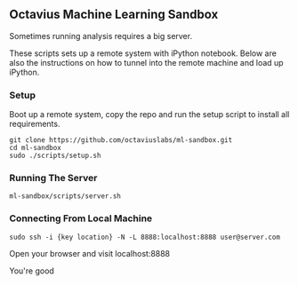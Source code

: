 ## Octavius Machine Learning Sandbox

Sometimes running analysis requires a big server.

These scripts sets up a remote system with iPython notebook. Below are also the instructions on how to tunnel into the remote machine and load up iPython.

###  Setup
Boot up a remote system, copy the repo and run the setup script to install all requirements.

```
git clone https://github.com/octaviuslabs/ml-sandbox.git
cd ml-sandbox
sudo ./scripts/setup.sh
```

### Running The Server
```
ml-sandbox/scripts/server.sh
```

### Connecting From Local Machine
```
sudo ssh -i {key location} -N -L 8888:localhost:8888 user@server.com
```
Open your browser and visit localhost:8888

You're good
